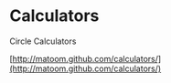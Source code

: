 Calculators
===========

Circle Calculators

[http://matoom.github.com/calculators/](http://matoom.github.com/calculators/)

